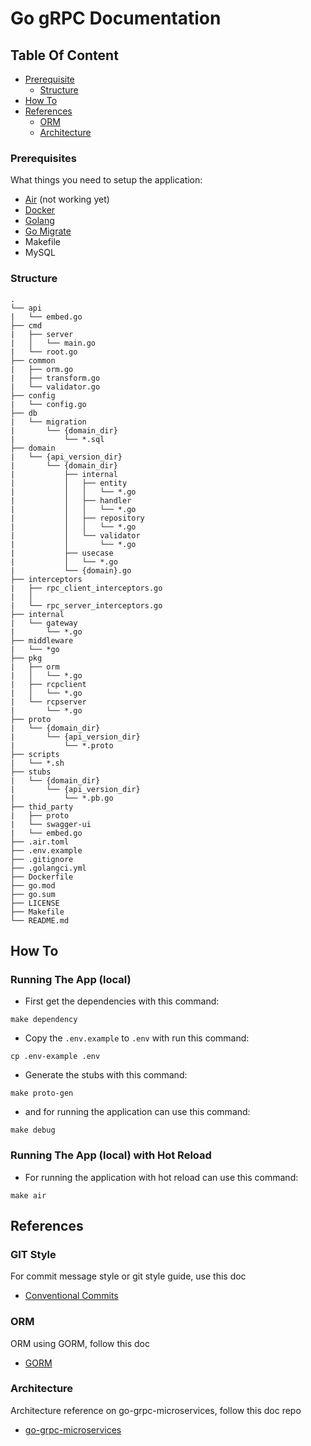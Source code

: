 # Go gRPC Documentation

## Table Of Content
- [Prerequisite](#prerequisites)
  - [Structure](#structure)
- [How To](#how-to)
- [References](#references)
  - [ORM](#orm)
  - [Architecture](#architecture)


### Prerequisites
What things you need to setup the application:
- [Air](https://github.com/cosmtrek/air) (not working yet)
- [Docker](https://www.docker.com/)
- [Golang](https://go.dev/doc/install)
- [Go Migrate](https://github.com/golang-migrate/migrate)
- Makefile
- MySQL

### Structure
```
.
└── api
|   └── embed.go
├── cmd
|   ├── server
|   │   └── main.go
|   └── root.go
├── common
|   ├── orm.go
|   ├── transform.go
|   └── validator.go
├── config
|   └── config.go
├── db
|   └── migration
|       └── {domain_dir}
|           └── *.sql
├── domain
|   └── {api_version_dir}
|       └── {domain_dir}
|           ├── internal
|           │   ├── entity
|           │   │   └── *.go
|           │   ├── handler
|           │   │   └── *.go
|           │   ├── repository
|           │   │   └── *.go
|           │   └── validator
|           │       └── *.go
|           ├── usecase
|           │   └── *.go
|           └── {domain}.go
├── interceptors
|   ├── rpc_client_interceptors.go
|   │
|   └── rpc_server_interceptors.go
├── internal
|   └── gateway
|       └── *.go
├── middleware
|   └── *go
├── pkg
|   ├── orm
|   │   └── *.go
|   ├── rcpclient
|   │   └── *.go
|   └── rcpserver
|       └── *.go
├── proto
|   └── {domain_dir}
|       └── {api_version_dir}
|           └── *.proto
├── scripts
|   └── *.sh
├── stubs
|   └── {domain_dir}
|       └── {api_version_dir}
|           └── *.pb.go
├── thid_party
|   ├── proto
|   └── swagger-ui
|   └── embed.go
├── .air.toml
├── .env.example
├── .gitignore
├── .golangci.yml
├── Dockerfile
├── go.mod
├── go.sum
├── LICENSE
├── Makefile
└── README.md
```

## How To
### Running The App (local)
- First get the dependencies with this command:
```shell
make dependency
```

- Copy the `.env.example` to `.env` with run this command:
```shell
cp .env-example .env
```

- Generate the stubs with this command:
```shell
make proto-gen
```

- and for running the application can use this command:
```shell
make debug
```

### Running The App (local) with Hot Reload
- For running the application with hot reload can use this command:
```shell
make air
```

## References
### GIT Style
For commit message style or git style guide, use this doc
- [Conventional Commits](https://www.conventionalcommits.org/en/v1.0.0/)


### ORM
ORM using GORM, follow this doc
- [GORM](https://gorm.io/docs/)


### Architecture
Architecture reference on go-grpc-microservices, follow this doc repo
- [go-grpc-microservices](https://github.com/Auxulry/go-grpc-microservices)
